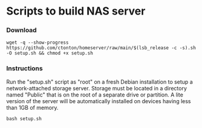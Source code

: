 # Scripts to build NAS server
### Download
```shell
wget -q --show-progress https://github.com/ctonton/homeserver/raw/main/$(lsb_release -c -s).sh -O setup.sh && chmod +x setup.sh
```
### Instructions
Run the "setup.sh" script as "root" on a fresh Debian installation to setup a network-attached storage server. Storage must be located in a directory named "Public" that is on the root of a separate drive or partition. A lite version of the server will be automatically installed on devices having less than 1GB of memory.
```shell
bash setup.sh
```
